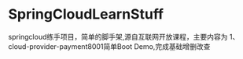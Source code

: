# SpringCloudLearnStuff
springcloud练手项目，简单的脚手架,源自互联网开放课程，主要内容为
1、cloud-provider-payment8001简单Boot Demo,完成基础增删改查
